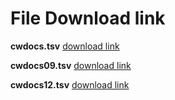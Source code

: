 # File Download link

**cwdocs.tsv** [download link](https://drive.google.com/file/d/1j8mygxoVvHo9V49ldDJT1mzblrkItkcQ/view?usp=sharing)

**cwdocs09.tsv** [download link](https://drive.google.com/file/d/15me2kves_KAclwLTRR85Drk5g2BvmxEv/view?usp=sharing)

**cwdocs12.tsv** [download link](https://drive.google.com/file/d/1qyYTG8ApqF67NADFLUdbyj0tGzPCrVyh/view?usp=sharing)
